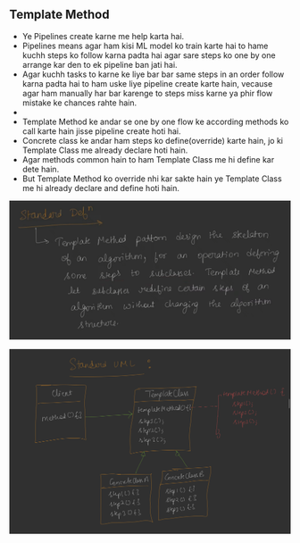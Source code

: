 ## Template Method

* Ye Pipelines create karne me help karta hai.
* Pipelines means agar ham kisi ML model ko train karte hai to hame kuchh steps ko follow karna padta hai agar sare steps ko one by one arrange kar den to ek pipeline ban jati hai.
* Agar kuchh tasks to karne ke liye bar bar same steps in an order follow karna padta hai to ham uske liye pipeline create karte hain, vecause agar ham manually har bar karenge to steps miss karne ya phir flow mistake ke chances rahte hain.
* 
* Template Method ke andar se one by one flow ke according methods ko call karte hain jisse pipeline create hoti hai.
* Concrete class ke andar ham steps ko define(override) karte hain, jo ki Template Class me already declare hoti hain.
* Agar methods common hain to ham Template Class me hi define kar dete hain.
* But Template Method ko override nhi kar sakte hain ye Template Class me hi already declare and define hoti hain.

![1755921149673](image/TemplateMechod/1755921149673.png)

![1755920436939](image/TemplateMechod/1755920436939.png)
